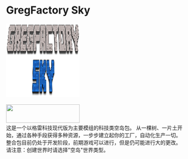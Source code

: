 # GregFactory Sky
<img src="https://github.com/ProgregssTeam/GregFactory-Sky/blob/main/Title.png" width="200px" height="200px"><br><br>
[<img src="http://cf.way2muchnoise.eu/963805.svg" width="200px" height="50px">](https://www.curseforge.com/minecraft/modpacks/gregfactory-sky)<br>
这是一个以格雷科技现代版为主要模组的科技类空岛包。 从一棵树、一片土开始，通过各种手段获得多种资源，一步步建立起你的工厂，自动化生产一切。<br>
整合包目前仍处于开发阶段，前期游戏可以进行，但是仍可能进行大的更改。<br>
请注意：创建世界时请选择"空岛"世界类型。<br>
